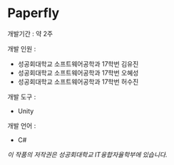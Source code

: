 # Paperfly

개발기간 : 약 2주

개발 인원 :
- 성공회대학교 소프트웨어공학과 17학번 김유진
- 성공회대학교 소프트웨어공학과 17학번 오혜성
- 성공회대학교 소프트웨어공학과 17학번 허수진

개발 도구 : 
- Unity

개발 언어 : 
- C#

*이 작품의 저작권은 성공회대학교 IT융합자율학부에 있습니다.*
